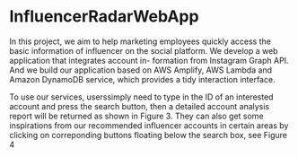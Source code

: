 # InfluencerRadarWebApp

In this project, we aim to help marketing employees quickly access the basic information of influencer on the social platform. We develop a web application that integrates account in- formation from Instagram Graph API. And we build our application based on AWS Amplify, AWS Lambda and Amazon DynamoDB service, which provides a tidy interaction interface.

To use our services, userssimply need to type in the ID of an interested account and press the search button, then a detailed account analysis report will be returned as shown in Figure 3. They can also get some inspirations from our recommended influencer accounts in certain areas by clicking on correponding buttons floating below the search box, see Figure 4
